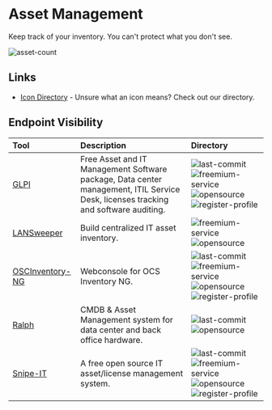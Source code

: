 # Asset Management

Keep track of your inventory. You can't protect what you don't see.

![asset-count](https://img.shields.io/badge/Tools%20%26%20Resources%20Availalbe-5-947cb0?style=for-the-badge)

## Links <!-- {docsify-ignore} -->

- [Icon Directory](../ICONS.md) - Unsure what an icon means? Check out our directory.

## Endpoint Visibility

| Tool | Description | Directory |
| :--- | :--- | :--- |
| [GLPI](https://github.com/glpi-project/glpi) | Free Asset and IT Management Software package, Data center management, ITIL Service Desk, licenses tracking and software auditing. | ![last-commit](https://img.shields.io/github/last-commit/glpi-project/glpi?color=947cb0&style=flat-square) ![freemium-service](https://raw.githubusercontent.com/InfosecHouse/InfosecHouse/main/icons/freemium-service.png)![opensource](https://raw.githubusercontent.com/InfosecHouse/InfosecHouse/main/icons/opensource.png) ![register-profile](https://raw.githubusercontent.com/InfosecHouse/InfosecHouse/main/icons/register-profile.png) |
| [LANSweeper](https://www.lansweeper.com/) | Build centralized IT asset inventory. | ![freemium-service](https://raw.githubusercontent.com/InfosecHouse/InfosecHouse/main/icons/freemium-service.png)![opensource](https://raw.githubusercontent.com/InfosecHouse/InfosecHouse/main/icons/opensource.png) |
| [OSCInventory-NG](https://github.com/OCSInventory-NG/OCSInventory-ocsreports) | Webconsole for OCS Inventory NG.  | ![last-commit](https://img.shields.io/github/last-commit/OCSInventory-NG/OCSInventory-ocsreports?color=947cb0&style=flat-square) ![freemium-service](https://raw.githubusercontent.com/InfosecHouse/InfosecHouse/main/icons/freemium-service.png)![opensource](https://raw.githubusercontent.com/InfosecHouse/InfosecHouse/main/icons/opensource.png) ![register-profile](https://raw.githubusercontent.com/InfosecHouse/InfosecHouse/main/icons/register-profile.png) |
| [Ralph](https://github.com/allegro/ralph) | CMDB & Asset Management system for data center and back office hardware. | ![last-commit](https://img.shields.io/github/last-commit/allegro/ralph?color=947cb0&style=flat-square) ![opensource](https://raw.githubusercontent.com/InfosecHouse/InfosecHouse/main/icons/opensource.png)  |
| [Snipe-IT](https://github.com/snipe/snipe-it) | A free open source IT asset/license management system. | ![last-commit](https://img.shields.io/github/last-commit/snipe/snipe-it?color=947cb0&style=flat-square) ![freemium-service](https://raw.githubusercontent.com/InfosecHouse/InfosecHouse/main/icons/freemium-service.png)![opensource](https://raw.githubusercontent.com/InfosecHouse/InfosecHouse/main/icons/opensource.png) ![register-profile](https://raw.githubusercontent.com/InfosecHouse/InfosecHouse/main/icons/register-profile.png) |